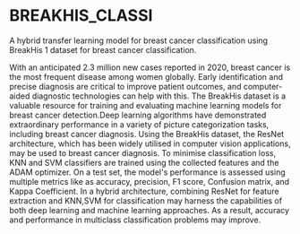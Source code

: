 # BREAKHIS_CLASSI
A hybrid transfer learning model for breast cancer classification using BreakHis 1 dataset for breast cancer classification.


With an anticipated 2.3 million new cases reported in 2020, breast cancer is the most frequent disease among women globally. Early identification and precise diagnosis are critical to improve patient outcomes, and computer-aided diagnostic technologies can help with this. The BreakHis dataset is a valuable resource for training and evaluating machine learning models for breast cancer detection.Deep learning algorithms have demonstrated extraordinary performance in a variety of picture categorization tasks, including breast cancer diagnosis. Using the BreakHis dataset, the ResNet architecture, which has been widely utilised in computer vision applications, may be used to breast cancer diagnosis. To minimise classification loss, KNN and SVM classifiers are trained using the collected features and the ADAM optimizer. On a test set, the model's performance is assessed using multiple metrics like as accuracy, precision, F1 score, Confusion matrix, and Kappa Coefficient. In a hybrid architecture, combining ResNet for feature extraction and KNN,SVM for classification may harness the capabilities of both deep learning and machine learning approaches. As a result, accuracy and performance in multiclass classification problems may improve.
